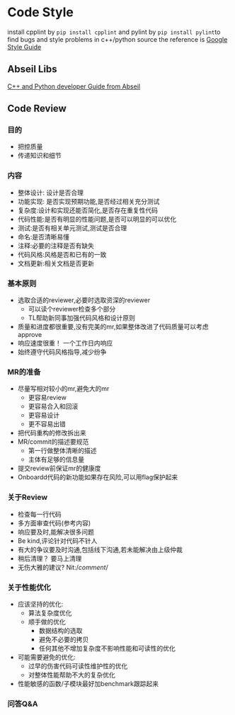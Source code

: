 # Code Style
install cpplint  by `pip install cpplint` and pylint by `pip install pylint`to find bugs and style problems in c++/python source
the reference is [Google Style Guide](https://google.github.io/styleguide/)
## Abseil Libs
[C++ and Python developer Guide from Abseil](https://abseil.io/docs/)
## Code Review
### 目的
- 把控质量
- 传递知识和细节
### 内容
- 整体设计: 设计是否合理
- 功能实现: 是否实现预期功能,是否经过相关充分测试
- 复杂度:设计和实现还能否简化,是否存在重复性代码
- 代码性能:是否有明显的性能问题,是否可以明显的可以优化
- 测试:是否有相关单元测试,测试是否合理
- 命名:是否清晰易懂
- 注释:必要的注释是否有缺失
- 代码风格:风格是否和已有的一致
- 文档更新:相关文档是否更新
### 基本原则
- 选取合适的reviewer,必要时选取资深的reviewer
  - 可以读个reviewer检查多个部分
  - TL帮助新同事加强代码风格和设计原则
- 质量和进度都很重要,没有完美的mr,如果整体改进了代码质量可以考虑approve
- 响应速度很重！  一个工作日内响应
- 始终遵守代码风格指导,减少纷争
### MR的准备
- 尽量写相对较小的mr,避免大的mr
  - 更容易review
  - 更容易合入和回滚
  - 更容易设计
  - 更不容易出错
- 把代码重构的修改拆出来
- MR/commit的描述要规范
  - 第一行做整体清晰的描述
  - 主体有足够的信息量
- 提交review前保证mr的健康度
- Onboardd代码的新功能如果存在风险,可以用flag保护起来
### 关于Review
- 检查每一行代码
- 多方面审查代码(参考内容)
- 响应要及时,能解决很多问题
- Be kind,评论针对代码不针人
- 有大的争议要及时沟通,包括线下沟通,若未能解决由上级仲裁
- 稍后清理？ 要马上清理
- 无伤大雅的建议? Nit:/*comment*/
### 关于性能优化
- 应该坚持的优化:
  - 算法复杂度优化
  - 顺手做的优化
    - 数据结构的选取
    - 避免不必要的拷贝
    - 任何其他不增加复杂度不影响性能和可读性的优化
- 可能需要避免的优化:
  - 过早的伤害代码可读性维护性的优化
  - 对整体性能帮助不大的复杂优化
- 性能敏感的函数/子模块最好加benchmark跟踪起来
### 问答Q&A